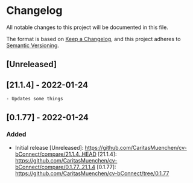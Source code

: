 # Changelog
All notable changes to this project will be documented in this file.

The format is based on [Keep a Changelog](https://keepachangelog.com/en/1.0.0/),
and this project adheres to [Semantic Versioning](https://semver.org/spec/v2.0.0.html).

## [Unreleased]

## [21.1.4] - 2022-01-24

    - Updates some things

## [0.1.77] - 2022-01-24

### Added
- Initial release
[Unreleased]: https://github.com/CaritasMuenchen/cv-bConnect/compare/21.1.4..HEAD
[21.1.4]: https://github.com/CaritasMuenchen/cv-bConnect/compare/0.1.77..21.1.4
[0.1.77]: https://github.com/CaritasMuenchen/cv-bConnect/tree/0.1.77